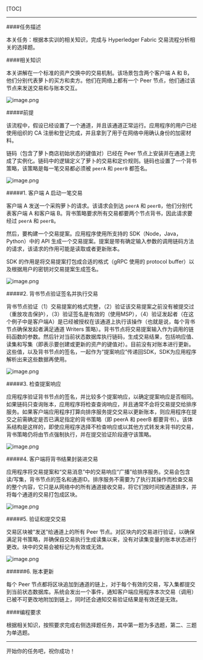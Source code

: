 [TOC]

---

####任务描述

本关任务：根据本实训的相关知识，完成与 Hyperledger Fabric 交易流程分析相关的选择题。

####相关知识

本关讲解在一个标准的资产交换中的交易机制。该场景包含两个客户端 A 和 B，他们分别代表萝卜的买方和卖方。他们在网络上都有一个 Peer 节点，他们通过该节点来发送交易和与账本交互。

![image.png](https://ww1.sinaimg.cn/large/006alGmrgy1gbrinyn0byj30ji03ujrh.jpg)

#####前提

该流程中，假设已经设置了一个通道，并且该通道正常运行。应用程序的用户已经使用组织的 CA 注册和登记完成，并且拿到了用于在网络中用确认身份的加密材料。

链码（包含了萝卜商店初始状态的键值对）已经在 Peer 节点上安装并在通道上完成了实例化。链码中的逻辑定义了萝卜的交易和定价规则。链码也设置了一个背书策略，该策略是每一笔交易都必须被 `peerA` 和 `peerB` 都签名。

![image.png](https://ww1.sinaimg.cn/large/006alGmrgy1gbrirtlkuyj30l008swf5.jpg)

#####1. 客户端 A 启动一笔交易

客户端 A 发送一个采购萝卜的请求。该请求会到达 `peerA` 和 `peerB`，他们分别代表客户端 A 和客户端 B。背书策略要求所有交易都要两个节点背书，因此请求要经过 `peerA` 和 `peerB`。

然后，要构建一个交易提案。应用程序使用所支持的 SDK（Node，Java，Python）中的 API 生成一个交易提案。提案是带有确定输入参数的调用链码方法的请求，该请求的作用可能是读取或者更新账本。

SDK 的作用是将交易提案打包成合适的格式（gRPC 使用的 protocol buffer）以及根据用户的密钥对交易提案生成签名。

![image.png](https://ww1.sinaimg.cn/large/006alGmrgy1gbriuyzm2bj30nq094q3v.jpg)

#####2. 背书节点验证签名并执行交易

背书节点验证（1）交易提案的格式完整，（2）验证该交易提案之前没有被提交过（重放攻击保护），（3）验证签名是有效的（使用MSP），（4）验证发起者（在这个例子中是客户端A）是已经被授权在该通道上执行该操作（也就是说，每个背书节点确保发起者满足通道 Writers 策略）。背书节点将交易提案输入作为调用的链码函数的参数。然后针对当前状态数据库执行链码，生成交易结果，包括响应值、读集和写集（即表示要创建或更新的资产的键值对）。目前没有对账本进行更新。这些值，以及背书节点的签名，一起作为“提案响应”传递回SDK，SDK为应用程序解析出来这些数据再使用。

![image.png](https://ww1.sinaimg.cn/large/006alGmrgy1gbrixg6lk3j30ab06maa9.jpg)

#####3. 检查提案响应

应用程序验证背书节点的签名，并比较多个提案响应，以确定提案响应是否相同。如果链码只查询账本，应用程序将检查查询响应，并且通常不会将交易提交给排序服务。如果客户端应用程序打算向排序服务提交交易以更新账本，则应用程序在提交之前需确定是否已满足指定的背书策略（即 peerA 和 peerB 都要背书）。该体系结构是这样的，即使应用程序选择不检查响应或以其他方式转发未背书的交易，背书策略仍将由节点强制执行，并在提交验证阶段遵守该策略。

![image.png](https://ww1.sinaimg.cn/large/006alGmrgy1gbriz4g3jqj30nl06igmg.jpg)

#####4. 客户端将背书结果封装进交易

应用程序将交易提案和“交易消息”中的交易响应“广播”给排序服务。交易会包含读/写集，背书节点的签名和通道ID。排序服务不需要为了执行其操作而检查交易的整个内容，它只是从网络中的所有通道接收交易，将它们按时间按通道排序，并将每个通道的交易打包成区块。

![image.png](https://ww1.sinaimg.cn/large/006alGmrgy1gbrj09xs48j30nh06vjrx.jpg)

#####5. 验证和提交交易

交易区块被“发送”给通道上的所有 Peer 节点。对区块内的交易进行验证，以确保满足背书策略，并确保自交易执行生成读集以来，没有对读集变量的账本状态进行更改。块中的交易会被标记为有效或无效。

![image.png](https://ww1.sinaimg.cn/large/006alGmrgy1gbrj1dtavij30gn072dg4.jpg)

######6. 账本更新

每个 Peer 节点都将区块追加到通道的链上，对于每个有效的交易，写入集都提交到当前状态数据库。系统会发出一个事件，通知客户端应用程序本次交易（调用）已被不可更改地附加到链上，同时还会通知交易验证结果是有效还是无效。

####编程要求

根据相关知识，按照要求完成右侧选择题任务，其中第一题为多选题，第二、三题为单选题。

---
开始你的任务吧，祝你成功！